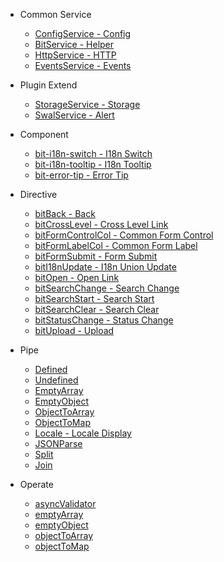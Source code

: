 - Common Service
  - [ConfigService - Config](en-us/common/config-service)
  - [BitService - Helper](en-us/common/bit-service)
  - [HttpService - HTTP](en-us/common/http-service)
  - [EventsService - Events](en-us/common/events-service)

- Plugin Extend
  - [StorageService - Storage](en-us/plugin/storage-service)
  - [SwalService - Alert](en-us/plugin/swal-service)

- Component
  - [bit-i18n-switch - I18n Switch](en-us/component/bit-i18n-switch)
  - [bit-i18n-tooltip - I18n Tooltip](en-us/component/bit-i18n-tooltip)
  - [bit-error-tip - Error Tip](en-us/component/bit-error-tip)

- Directive
  - [bitBack - Back](en-us/directive/bit-back)
  - [bitCrossLevel - Cross Level Link](en-us/directive/bit-cross-level)
  - [bitFormControlCol - Common Form Control](en-us/directive/bit-form-control-col)
  - [bitFormLabelCol - Common Form Label](en-us/directive/bit-form-label-col)
  - [bitFormSubmit - Form Submit](en-us/directive/bit-form-submit)
  - [bitI18nUpdate - I18n Union Update](en-us/directive/bit-i18n-update)
  - [bitOpen - Open Link](en-us/directive/bit-open)
  - [bitSearchChange - Search Change](en-us/directive/bit-search-change)
  - [bitSearchStart - Search Start](en-us/directive/bit-search-start)
  - [bitSearchClear - Search Clear](en-us/directive/bit-search-clear)
  - [bitStatusChange - Status Change](en-us/directive/bit-status-change)
  - [bitUpload - Upload](en-us/directive/bit-upload)

- Pipe
  - [Defined](en-us/pipe/defined)
  - [Undefined](en-us/pipe/undefined)
  - [EmptyArray](en-us/pipe/empty-array)
  - [EmptyObject](en-us/pipe/empty-object)
  - [ObjectToArray](en-us/pipe/object-to-array)
  - [ObjectToMap](en-us/pipe/object-to-map)
  - [Locale - Locale Display](en-us/pipe/json-chose)
  - [JSONParse](en-us/pipe/json-parse)
  - [Split](en-us/pipe/split)
  - [Join](en-us/pipe/join)

- Operate
  - [asyncValidator](en-us/operate/async-validator)
  - [emptyArray](en-us/operate/empty-array)
  - [emptyObject](en-us/operate/empty-object)
  - [objectToArray](en-us/operate/object-to-array)
  - [objectToMap](en-us/operate/object-to-map)